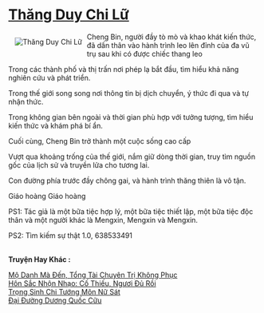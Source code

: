 <a href="https://truyentiki.com/thang-duy-chi-lu.30770/" title="Thăng Duy Chi Lữ"><h1>Thăng Duy Chi Lữ</h1></a><div style="display:table"><img align="right" style="float: left; padding: 10px;" src="https://truyentiki.com/a/img/str/src/30770.jpg" alt="Thăng Duy Chi Lữ">Cheng Bin, người đầy tò mò và khao khát kiến ​​thức, đã dấn thân vào hành trình leo lên đỉnh của đa vũ trụ sau khi có được chiếc thang leo <p></p> Trong các thành phố và thị trấn nơi phép lạ bắt đầu, tìm hiểu khả năng nghiên cứu và phát triển. <p></p> Trong thế giới song song nơi thông tin bị dịch chuyển, ý thức đi qua và tự nhận thức. <p></p> Trong không gian bên ngoài và thời gian phù hợp với tưởng tượng, tìm hiểu kiến ​​thức và khám phá bí ẩn. <p></p> Cuối cùng, Cheng Bin trở thành một cuộc sống cao cấp <p></p> Vượt qua khoảng trống của thế giới, nắm giữ dòng thời gian, truy tìm nguồn gốc của lịch sử và truyền lửa cho tương lai. <p></p> Con đường phía trước đầy chông gai, và hành trình thăng thiên là vô tận. <p></p> Giáo hoàng Giáo hoàng <p></p> PS1: Tác giả là một bữa tiệc hợp lý, một bữa tiệc thiết lập, một bữa tiệc độc thân và một người khác là Mengxin, Mengxin và Mengxin. <p></p> PS2: Tìm kiếm sự thật 1.0, 638533491</div><p><br><b>Truyện Hay Khác :</b></p><a href="https://truyentiki.com/mo-danh-ma-den-tong-tai-chuyen-tri-khong-phuc.30769/" alt="Mộ Danh Mà Đến, Tổng Tài Chuyên Trị Không Phục">Mộ Danh Mà Đến, Tổng Tài Chuyên Trị Không Phục</a><br/><a href="https://github.com/nownovels/top500/tree/master/truyenhay/33523/" alt="Hôn Sắc Nhộn Nhạo: Cố Thiếu, Ngươi Đủ Rồi">Hôn Sắc Nhộn Nhạo: Cố Thiếu, Ngươi Đủ Rồi</a><br/><a href="https://github.com/nownovels/truyenhay/tree/master/truyenhay/30604/README.md" alt="Trọng Sinh Chi Tướng Môn Nữ Sát">Trọng Sinh Chi Tướng Môn Nữ Sát</a><br/><a href="https://truyentiki.wordpress.com/2020/06/08/dai-duong-duong-quoc-cuu/" alt="Đại Đường Dương Quốc Cữu">Đại Đường Dương Quốc Cữu</a><br/>